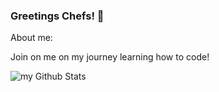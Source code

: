 ### Greetings Chefs! 👋

<!--
**chrisquintos/chrisquintos** is a ✨ _special_ ✨ repository because its `README.md` (this file) appears on your GitHub profile.
-->
About me:

Join on me on my journey learning how to code! 









<img align="center" src="https://github-readme-stats.vercel.app/api?username=chrisquintos&include_all_commits=true&count_private=true&show_icons=true&line_height=20&title_color=2B5BBD&icon_color=1124BB&text_color=A1A1A1&bg_color=0,000000,130F40" alt="my Github Stats"/>
